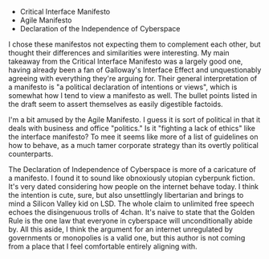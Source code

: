 
* Critical Interface Manifesto
* Agile Manifesto
* Declaration of the Independence of Cyberspace

I chose these manifestos not expecting them to complement each other, but thought their differences and similarities were interesting.
My main takeaway from the Critical Interface Manifesto was a largely good one, having already been a fan of Galloway's Interface Effect and unquestionably agreeing with everything they're arguing for. Their general interpretation of a manifesto is "a political declaration of intentions or views", which is somewhat how I tend to view a manifesto as well. The bullet points listed in the draft seem to assert themselves as easily digestible factoids.

I'm a bit amused by the Agile Manifesto. I guess it is sort of political in that it deals with business and office "politics." Is it "fighting a lack of ethics" like the interface manifesto? To mee it seems like more of a list of guidelines on how to behave, as a much tamer corporate strategy than its overtly political counterparts.

The Declaration of Independence of Cyberspace is more of a caricature of a manifesto. I found it to sound like obnoxiously utopian cyberpunk fiction. It's very dated considering how people on the internet behave today. I think the intention is cute, sure, but also unsettlingly libertarian and brings to mind a Silicon Valley kid on LSD. The whole claim to unlimited free speech echoes the disingenuous trolls of 4chan. It's naive to state that the Golden Rule is the one law that everyone in cyberspace will unconditionally abide by. All this aside, I think the argument for an internet unregulated by governments or monopolies is a valid one, but this author is not coming from a place that I feel comfortable entirely aligning with.